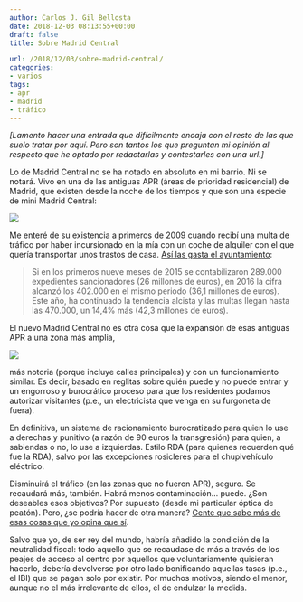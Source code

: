 ```yaml
---
author: Carlos J. Gil Bellosta
date: 2018-12-03 08:13:55+00:00
draft: false
title: Sobre Madrid Central

url: /2018/12/03/sobre-madrid-central/
categories:
- varios
tags:
- apr
- madrid
- tráfico
---
```


_[Lamento hacer una entrada que difícilmente encaja con el resto de las que suelo tratar por aquí. Pero son tantos los que preguntan mi opinión al respecto que he optado por redactarlas y contestarles con una url.]_

Lo de Madrid Central no se ha notado en absoluto en mi barrio. Ni se notará. Vivo en una de las antiguas APR (áreas de prioridad residencial) de Madrid, que existen desde la noche de los tiempos y que son una especie de mini Madrid Central:

![](/wp-uploads/2018/12/Áreas-de-Prioridad-Residencial-GENERAL.jpg)

Me enteré de su existencia a primeros de 2009 cuando recibí una multa de tráfico por haber incursionado en la mía con un coche de alquiler con el que quería transportar unos trastos de casa. [Así las gasta el ayuntamiento](https://www.abc.es/espana/madrid/abci-crecen-144-por-ciento-hasta-470000-multas-entrar-201712110031_noticia.html):

>Si en los primeros nueve meses de 2015 se contabilizaron 289.000 expedientes sancionadores (26 millones de euros), en 2016 la cifra alcanzó los 402.000 en el mismo periodo (36,1 millones de euros). Este año, ha continuado la tendencia alcista y las multas llegan hasta las 470.000, un 14,4% más (42,3 millones de euros).

El nuevo Madrid Central no es otra cosa que la expansión de esas antiguas APR a una zona más amplia,

![](/wp-uploads/2018/12/madrid_central.jpg)

más notoria (porque incluye calles principales) y con un funcionamiento similar. Es decir, basado en reglitas sobre quién puede y no puede entrar y un engorroso y burocrático proceso para que los residentes podamos autorizar visitantes (p.e., un electricista que venga en su furgoneta de fuera).

En definitiva, un sistema de racionamiento burocratizado para quien lo use a derechas y punitivo (a razón de 90 euros la transgresión) para quien, a sabiendas o no, lo use a izquierdas. Estilo RDA (para quienes recuerden qué fue la RDA), salvo por las excepciones rosicleres para el chupivehículo eléctrico.

Disminuirá el tráfico (en las zonas que no fueron APR), seguro. Se recaudará más, también. Habrá menos contaminación... puede. ¿Son deseables esos objetivos? Por supuesto (desde mi particular óptica de peatón). Pero, ¿se podría hacer de otra manera? [Gente que sabe más de esas cosas que yo opina que sí](http://nadaesgratis.es/admin/congestion-y-polucion-en-ciudades-mal-endemico-o-medidas-erroneas).

Salvo que yo, de ser rey del mundo, habría añadido la condición de la neutralidad fiscal: todo aquello que se recaudase de más a través de los peajes de acceso al centro por aquellos que voluntariamente quisieran hacerlo, debería devolverse por otro lado bonificando aquellas tasas (p.e., el IBI) que se pagan solo por existir. Por muchos motivos, siendo el menor, aunque no el más irrelevante de ellos, el de endulzar la medida.
